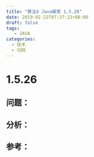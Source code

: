 ```yaml
---
title: "算法4 Java解答 1.5.26"
date: 2019-02-22T07:37:13+08:00
draft: false
tags:
   - JAVA
categories:
  - 技术
  - 归档
---
```



# 1.5.26

## 问题：


## 分析：


## 参考：


